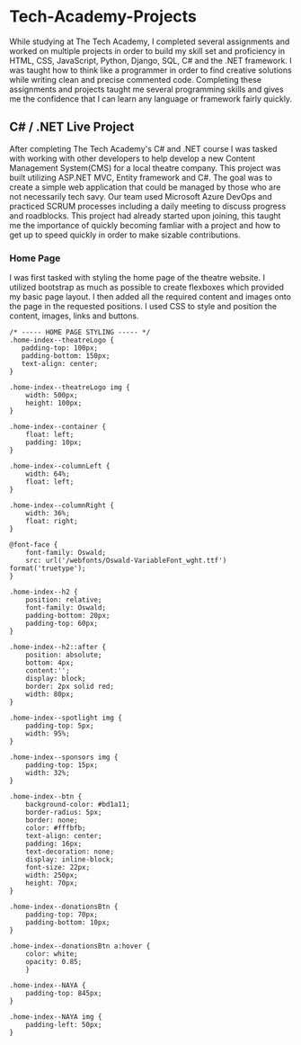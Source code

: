 # Tech-Academy-Projects
While studying at The Tech Academy, I completed several assignments and worked on multiple projects in order to build my skill set and proficiency in HTML, CSS, JavaScript, Python, Django, SQL, C# and the .NET framework. I was taught how to think like a programmer in order to find creative solutions while writing clean and precise commented code. Completing these assignments and projects taught me several programming skills and gives me the confidence that I can learn any language or framework fairly quickly.

## C# / .NET Live Project
After completing The Tech Academy's C# and .NET course I was tasked with working with other developers to help develop a new Content Management System(CMS) for a local theatre company. This project was built utilizing ASP.NET MVC, Entity framework and C#. The goal was to create a simple web application that could be managed by those who are not necessarily tech savy. Our team used Microsoft Azure DevOps and practiced SCRUM processes including a daily meeting to discuss progress and roadblocks. This project had already started upon joining, this taught me the importance of quickly becoming famliar with a project and how to get up to speed quickly in order to make sizable contributions. 

### Home Page
I was first tasked with styling the home page of the theatre website. I utilized bootstrap as much as possible to create flexboxes which provided my basic page layout. I then added all the required content and images onto the page in the requested positions. I used CSS to style and position the content, images, links and buttons.

    /* ----- HOME PAGE STYLING ----- */
    .home-index--theatreLogo {
       padding-top: 100px;
       padding-bottom: 150px;
       text-align: center;
    }

    .home-index--theatreLogo img {
        width: 500px;
        height: 100px;
    }

    .home-index--container {
        float: left;
        padding: 10px;
    }

    .home-index--columnLeft {
        width: 64%;
        float: left;
    }

    .home-index--columnRight {
        width: 36%;
        float: right;
    }

    @font-face {
        font-family: Oswald;
        src: url('/webfonts/Oswald-VariableFont_wght.ttf') format('truetype');
    }

    .home-index--h2 {
        position: relative;
        font-family: Oswald;
        padding-bottom: 20px;
        padding-top: 60px;
    }

    .home-index--h2::after {
        position: absolute;
        bottom: 4px;
        content:'';
        display: block;
        border: 2px solid red;
        width: 80px;
    }

    .home-index--spotlight img {
        padding-top: 5px;
        width: 95%;
    }

    .home-index--sponsors img {
        padding-top: 15px;
        width: 32%;
    }

    .home-index--btn {
        background-color: #bd1a11;
        border-radius: 5px;
        border: none;
        color: #fffbfb;
        text-align: center;
        padding: 16px;
        text-decoration: none; 
        display: inline-block;
        font-size: 22px;
        width: 250px;
        height: 70px;
    }

    .home-index--donationsBtn {
        padding-top: 70px;
        padding-bottom: 10px;
    }

    .home-index--donationsBtn a:hover {
        color: white;
        opacity: 0.85;
        }

    .home-index--NAYA {
        padding-top: 845px;
    }

    .home-index--NAYA img {
        padding-left: 50px;
    }
